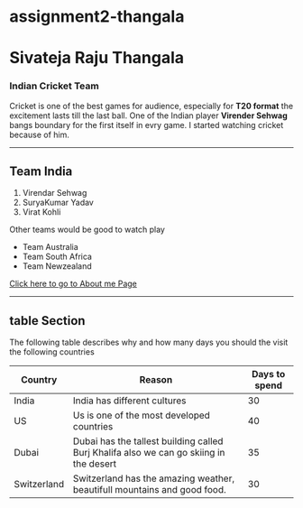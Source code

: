 # assignment2-thangala

# Sivateja Raju Thangala

### Indian Cricket Team

Cricket is one of the best games for audience, especially for **T20 format** the excitement lasts till the last ball. One of the Indian player **Virender Sehwag** bangs boundary for the first itself in evry game. I started watching cricket because of him. 

***

## Team India

1. Virendar Sehwag
2. SuryaKumar Yadav
3. Virat Kohli

Other teams would be good to watch play

* Team Australia
* Team South Africa
* Team Newzealand 


[Click here to go to About me Page](\AboutMe.md)

***
## table Section

The following table describes why and how many days you should the visit the following countries

|Country |Reason  | Days to spend|
|--- | --- | ---|
|India|India has different cultures|30|
|US|Us is one of the most developed countries|40|
|Dubai|Dubai has the tallest building called Burj Khalifa also we can go skiing in the desert|35|
|Switzerland|Switzerland has the amazing weather, beautifull mountains and good food.|30|
